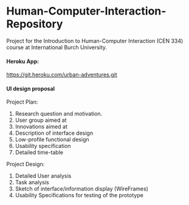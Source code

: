 # Human-Computer-Interaction-Repository
Project for the Introduction to Human-Computer Interaction (CEN 334) course at International Burch University.

#### Heroku App: 
https://git.heroku.com/urban-adventures.git



#### UI design proposal
Project Plan:
1. Research question and motivation.
2. User group aimed at
3. Innovations aimed at
4. Description of interface design
5. Low-profile functional design
6. Usability specification 
7. Detailed time-table

Project Design:
1. Detailed User analysis
2. Task analysis
3. Sketch of interface/information display (WireFrames)
4. Usability Specifications for testing of the prototype


